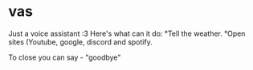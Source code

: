 # vas
Just a voice assistant :3 Here's what can it do:
°Tell the weather.
°Open sites (Youtube, google, discord and spotify.

To close you can say - "goodbye"
